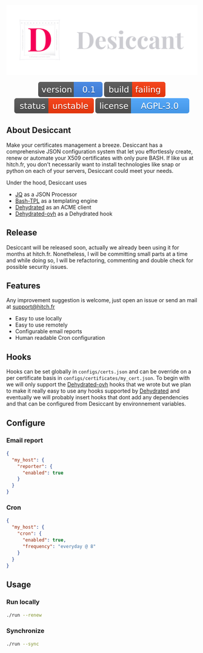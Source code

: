 [![Desiccant](./assets/desiccant.svg)](https://hitch.fr)

<p align="center">
  <a href="https://hitch.fr"><img src="./assets/version.svg" alt="Version"></a>
  <a href="https://hitch.fr"><img src="./assets/build_failed.svg" alt="Build Status"></a>
  <a href="https://hitch.fr"><img src="./assets/status_unstable.svg" alt="Latest Stable"></a>
  <a href="https://hitch.fr"><img src="./assets/license.svg" alt="License"></a>
</p>

## About Desiccant

Make your certificates management a breeze. Desiccant has a comprehensive JSON configuration system that let you effortlessly create, renew or automate your X509 certificates with only pure BASH. If like us at hitch.fr, you don't necessarily want to install technologies like snap or python on each of your servers, Desiccant could meet your needs.

Under the hood, Desiccant uses

- [JQ](https://github.com/stedolan/jq.git) as a JSON Processor
- [Bash-TPL](https://github.com/TekWizely/bash-tpl.git) as a templating engine
- [Dehydrated](https://github.com/dehydrated-io/dehydrated.git) as an ACME client
- [Dehydrated-ovh](https://github.com/hitch-fr/dehydrated-ovh.git) as a Dehydrated hook

## Release

Desiccant will be released soon, actually we already been using it for months at hitch.fr. Nonetheless, I will be committing small parts at a time and while doing so, I will be refactoring, commenting and double check for possible security issues.

## Features

Any improvement suggestion is welcome, just open an issue or send an mail at [support@hitch.fr](mailto:support@hitch.fr)

- Easy to use locally
- Easy to use remotely
- Configurable email reports
- Human readable Cron configuration


## Hooks

Hooks can be set globally in `configs/certs.json` and can be override on a per certificate basis in `configs/certificates/my_cert.json`.
To begin with we will only support the [Dehydrated-ovh](https://github.com/hitch-fr/dehydrated-ovh.git) hooks that we wrote but we plan to make it really easy to use any hooks supported by [Dehydrated](https://github.com/dehydrated-io/dehydrated.git) and eventually we will probably insert hooks that dont add any dependencies and that can be configured from Desiccant by environnement variables.

## Configure

### Email report
```json
{
  "my_host": {
    "reporter": {
      "enabled": true
    }
  }
}
```

### Cron
```json
{
  "my_host": {
    "cron": {
      "enabled": true,
      "frequency": "everyday @ 8"
    }
  }
}
```

## Usage

### Run locally
```bash
./run --renew
```

### Synchronize
```bash
./run --sync
```
